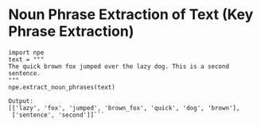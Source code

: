 # Noun Phrase Extraction of Text (Key Phrase Extraction)

```
import npe
text = """
The quick brown fox jumped over the lazy dog. This is a second sentence.
"""
npe.extract_noun_phrases(text)

Output:
[['lazy', 'fox', 'jumped', 'brown_fox', 'quick', 'dog', 'brown'],
 ['sentence', 'second']]```
